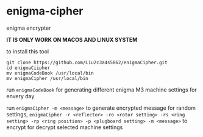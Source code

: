 # enigma-cipher
 enigma encrypter

**IT IS ONLY WORK ON MACOS AND LINUX SYSTEM**

to install this tool
```
git clone https://github.com/L1u2c3a4s5862/enigmaCipher.git
cd enigmaCiipher
mv enigmaCodeBook /usr/local/bin
mv enigmaCipher /usr/local/bin
```
run `enigmaCodeBook` for generating different enigma M3 machine settings for envery day

run `enigmaCipher -m <message>` to generate encrypted message for random settings, `enigmaCipher -r <reflector> -ro <rotor setting> -rs <ring setting> -rp <ring position> -p <plugboard setting> -m <message>` to encrypt for decrypt selected machine settings
